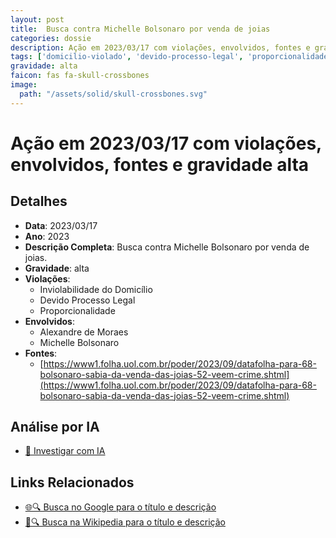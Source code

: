 ```yaml
---
layout: post
title:  Busca contra Michelle Bolsonaro por venda de joias
categories: dossie
description: Ação em 2023/03/17 com violações, envolvidos, fontes e gravidade alta
tags: ['domicilio-violado', 'devido-processo-legal', 'proporcionalidade', 'alexandre-de-moraes', 'michelle-bolsonaro', 'gravidade-alta']
gravidade: alta
faicon: fas fa-skull-crossbones
image:
  path: "/assets/solid/skull-crossbones.svg"
---
```


# Ação em 2023/03/17 com violações, envolvidos, fontes e gravidade alta

## Detalhes
- **Data**: 2023/03/17
- **Ano**: 2023
- **Descrição Completa**: Busca contra Michelle Bolsonaro por venda de joias.
- **Gravidade**: alta <i class="fas fa-skull-crossbones fa-2x"></i>
- **Violações**:
  - Inviolabilidade do Domicílio
  - Devido Processo Legal
  - Proporcionalidade
- **Envolvidos**:
  - Alexandre de Moraes
  - Michelle Bolsonaro
- **Fontes**:
  - [https://www1.folha.uol.com.br/poder/2023/09/datafolha-para-68-bolsonaro-sabia-da-venda-das-joias-52-veem-crime.shtml](https://www1.folha.uol.com.br/poder/2023/09/datafolha-para-68-bolsonaro-sabia-da-venda-das-joias-52-veem-crime.shtml)

## Análise por IA
- [🤖 Investigar com IA](https://www.perplexity.ai/search?q=%22Alexandre%20de%20Moraes%22%20Busca%20contra%20Michelle%20Bolsonaro%20por%20venda%20de%20joias%20Busca%20contra%20Michelle%20Bolsonaro%20por%20venda%20de%20joias.%20Inviolabilidade%20do%20Domic%C3%ADlio%20Devido%20Processo%20Legal%20Proporcionalidade%202023%20gravidade%20alta)

## Links Relacionados
- [🌐🔍 Busca no Google para o título e descrição](https://www.google.com/search?q=%22Alexandre%20de%20Moraes%22%20Busca%20contra%20Michelle%20Bolsonaro%20por%20venda%20de%20joias%20Busca%20contra%20Michelle%20Bolsonaro%20por%20venda%20de%20joias.%20Inviolabilidade%20do%20Domic%C3%ADlio%20Devido%20Processo%20Legal%20Proporcionalidade%202023%20gravidade%20alta)
- [📖🔍 Busca na Wikipedia para o título e descrição](https://pt.wikipedia.org/w/index.php?search=%22Alexandre%20de%20Moraes%22%20Busca%20contra%20Michelle%20Bolsonaro%20por%20venda%20de%20joias%20Busca%20contra%20Michelle%20Bolsonaro%20por%20venda%20de%20joias.%20Inviolabilidade%20do%20Domic%C3%ADlio%20Devido%20Processo%20Legal%20Proporcionalidade%202023%20gravidade%20alta)

